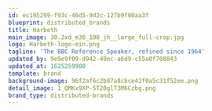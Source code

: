 ```yaml
---
id: ec195299-f93c-46d5-9d2c-127b9f00aa3f
blueprint: distributed_brands
title: Harbeth
main_image: 30.2xd_m30_100_jh__large_full-crop.jpg
logo: Harbeth-logo-min.png
tagline: 'The BBC Reference Speaker, refined since 1964'
updated_by: 9e9e9f09-d942-49ec-a6d9-c55a0f708843
updated_at: 1625259900
template: brand
background-image: 96f2af6c2b87a8cbce43f0a5c31f52ee.png
detail_image: 1_QMKx9XP-5T20glT3M6Czbg.png
brand_type: distributed-brands
---
```

